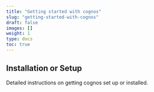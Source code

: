 ```yaml
---
title: "Getting started with cognos"
slug: "getting-started-with-cognos"
draft: false
images: []
weight: 1
type: docs
toc: true
---
```


## Installation or Setup
Detailed instructions on getting cognos set up or installed.

